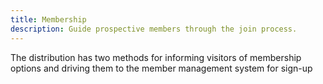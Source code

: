 ```yaml
---
title: Membership
description: Guide prospective members through the join process.
---
```


The distribution has two methods for informing visitors of membership options and driving them to the member management system for sign-up

